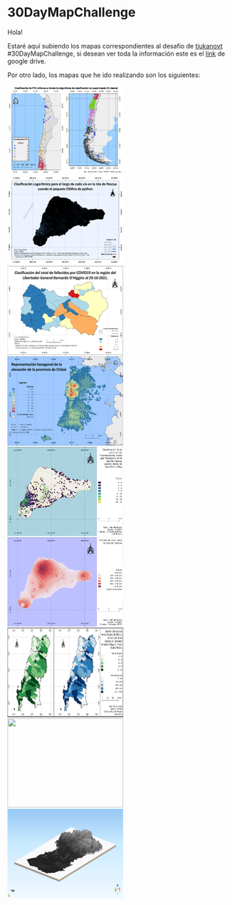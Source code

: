 # 30DayMapChallenge

Hola!

Estaré aquí subiendo los mapas correspondientes al desafío de [tjukanovt](https://github.com/tjukanovt/30DayMapChallenge) #30DayMapChallenge, si desean ver toda la información este es el [link](https://drive.google.com/drive/folders/1ECTE8wcxsj2rFyp0f8pB7K5HojM3LL0p?usp=sharing) de google drive.

Por otro lado, los mapas que he ido realizando son los siguientes:

<p float="left">
  <img src="maps/30DayMapChallengeDay01.png" width="260" height="200" />
  <img src="maps/30DayMapChallengeDay02.png" width="260" height="200" />
  <img src="maps/30DayMapChallengeDay03.png" width="260" height="200" />
  <img src="maps/30DayMapChallengeDay04.png" width="260" height="200" />
  <img src="maps/30DayMapChallengeDay05.png" width="260" height="200" />
  <img src="maps/30DayMapChallengeDay06.png" width="260" height="200" />
  <img src="maps/30DayMapChallengeDay0708.png" width="260" height="200" />
  <img src="maps/30DayMapChallengeDay09.png" width="260" height="200" />
  <img src="maps/30DayMapChallengeDay11.png" width="260" height="200" />
</p>
